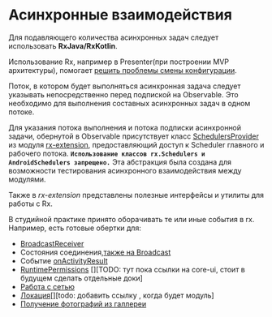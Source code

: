 # Асинхронные взаимодействия

Для подавляющего количества асинхронных задач следует использовать **RxJava/RxKotlin**.

Использование Rx, например в Presenter(при построении MVP архитектуры),
помогает [решить проблемы смены конфигурации](../../core-mvp/README.md).

Поток, в котором будет выполняться асинхронная задача следует указывать
непосредственно перед подпиской на Observable.
Это необходимо для выполнения составных асинхронных задач в одном
потоке.

Для указания потока выполнения и потока подписки асинхронной
задачи, обернутой в Observable присутствует класс [SchedulersProvider](../../rx-extension/src/main/java/ru/surfstudio/android/rx/extension/scheduler/SchedulersProviderImpl.java)
из модуля [rx-extension](../../rx-extension/README.md),
предоставляющий доступ к Scheduler главного и рабочего потока.
**`Использование классов rx.Schedulers и AndroidSchedulers запрещено.`**
Эта абстракция была создана для возможности тестирования асинхронного
взаимодействия между модулями.

Также в *rx-extension* представлены полезные интерфейсы и утилиты для работы с Rx.

В студийной практике принято оборачивать те или иные события в rx.
Например, есть готовые обертки для:
- [BroadcastReceiver](../../broadcast-extension/README.md)
- Состояния соединения,[также на Broadcast](../../connection/README.md)
- Событие [onActivityResult](../../core-ui/README.md)
- [RuntimePermissions](../../core-ui/README.md) [][TODO: тут пока ссылки на core-ui, стоит в будущем сделать отдельные доки]
- [Работа с сетью](../../network/README.md)
- [Локация]()[][todo: добавить ссылку , когда будет модуль]
- [Получение фотографий из галлереи](../../picture-provider/README.md)